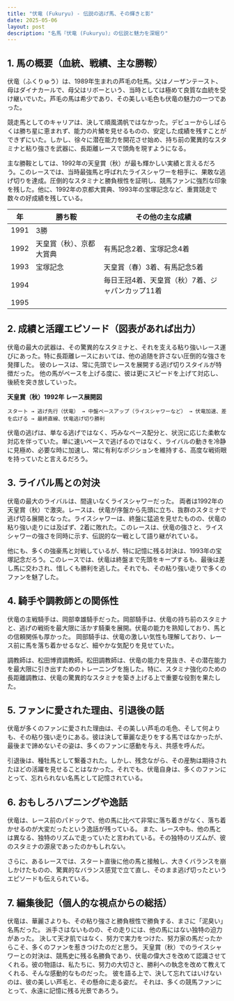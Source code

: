 ```yaml
---
title: "伏竜 (Fukuryu) - 伝説の逃げ馬、その輝きと影"
date: 2025-05-06
layout: post
description: "名馬『伏竜 (Fukuryu)』の伝説と魅力を深堀り"
---
```


## 1. 馬の概要（血統、戦績、主な勝鞍）

伏竜（ふくりゅう）は、1989年生まれの芦毛の牡馬。父はノーザンテースト、母はダイナカールで、母父はリボーという、当時としては極めて良質な血統を受け継いでいた。芦毛の馬は希少であり、その美しい毛色も伏竜の魅力の一つであった。  

競走馬としてのキャリアは、決して順風満帆ではなかった。デビューからしばらくは勝ち星に恵まれず、能力の片鱗を見せるものの、安定した成績を残すことができずにいた。しかし、徐々に潜在能力を開花させ始め、持ち前の驚異的なスタミナと粘り強さを武器に、長距離レースで頭角を現すようになる。

主な勝鞍としては、1992年の天皇賞（秋）が最も輝かしい実績と言えるだろう。このレースでは、当時最強馬と呼ばれたライスシャワーを相手に、果敢な逃げ切りを達成。圧倒的なスタミナと勝負根性を証明し、競馬ファンに強烈な印象を残した。他に、1992年の京都大賞典、1993年の宝塚記念など、重賞競走で数々の好成績を残している。

| 年 | 勝ち鞍                                    | その他の主な成績                                     |
|---|---------------------------------------------|------------------------------------------------------|
| 1991 | 3勝                                      |                                                      |
| 1992 | 天皇賞（秋）、京都大賞典                 | 有馬記念2着、宝塚記念4着                               |
| 1993 | 宝塚記念                                    | 天皇賞（春）3着、有馬記念5着                               |
| 1994 |                                         | 毎日王冠4着、天皇賞（秋）7着、ジャパンカップ11着           |
| 1995 |                                         |                                                      |


## 2. 成績と活躍エピソード（図表があれば出力）

伏竜の最大の武器は、その驚異的なスタミナと、それを支える粘り強いレース運びにあった。特に長距離レースにおいては、他の追随を許さない圧倒的な強さを発揮した。  彼のレースは、常に先頭でレースを展開する逃げ切りスタイルが特徴だった。  他の馬がペースを上げる度に、彼は更にスピードを上げて対応し、後続を突き放していった。

**天皇賞（秋）1992年 レース展開図**

```
スタート → 逃げ先行（伏竜） → 中盤ペースアップ（ライスシャワーなど） → 伏竜加速、差を広げる → 最終直線、伏竜逃げ切り勝利
```

伏竜の逃げは、単なる逃げではなく、巧みなペース配分と、状況に応じた柔軟な対応を伴っていた。単に速いペースで逃げるのではなく、ライバルの動きを冷静に見極め、必要な時に加速し、常に有利なポジションを維持する、高度な戦術眼を持っていたと言えるだろう。


## 3. ライバル馬との対決

伏竜の最大のライバルは、間違いなくライスシャワーだった。  両者は1992年の天皇賞（秋）で激突。レースは、伏竜が序盤から先頭に立ち、抜群のスタミナで逃げ切る展開となった。ライスシャワーは、終盤に猛追を見せたものの、伏竜の粘り強い走りには及ばず、2着に敗れた。このレースは、伏竜の強さと、ライスシャワーの強さを同時に示す、伝説的な一戦として語り継がれている。

他にも、多くの強豪馬と対戦しているが、特に記憶に残る対決は、1993年の宝塚記念だろう。このレースでは、伏竜は終盤まで先頭をキープするも、最後は差し馬に交わされ、惜しくも勝利を逃した。それでも、その粘り強い走りで多くのファンを魅了した。


## 4. 騎手や調教師との関係性

伏竜の主戦騎手は、岡部幸雄騎手だった。岡部騎手は、伏竜の持ち前のスタミナと、逃げの戦術を最大限に活かす騎乗を展開。伏竜の能力を熟知しており、馬との信頼関係も厚かった。  岡部騎手は、伏竜の激しい気性も理解しており、レース前に馬を落ち着かせるなど、細やかな気配りを見せていた。

調教師は、松田博資調教師。松田調教師は、伏竜の能力を見抜き、その潜在能力を最大限に引き出すためのトレーニングを施した。特に、スタミナ強化のための長距離調教は、伏竜の驚異的なスタミナを築き上げる上で重要な役割を果たした。


## 5. ファンに愛された理由、引退後の話

伏竜が多くのファンに愛された理由は、その美しい芦毛の毛色、そして何よりも、その粘り強い走りにある。彼は決して華麗な走りをする馬ではなかったが、最後まで諦めないその姿は、多くのファンに感動を与え、共感を呼んだ。

引退後は、種牡馬として繋養された。しかし、残念ながら、その産駒は期待されたほどの活躍を見せることはなかった。それでも、伏竜自身は、多くのファンにとって、忘れられない名馬として記憶されている。


## 6. おもしろハプニングや逸話

伏竜は、レース前のパドックで、他の馬に比べて非常に落ち着きがなく、落ち着かせるのが大変だったという逸話が残っている。  また、レース中も、他の馬とは異なる、独特のリズムで走っていたと言われている。その独特のリズムが、彼のスタミナの源泉であったのかもしれない。

さらに、あるレースでは、スタート直後に他の馬と接触し、大きくバランスを崩しかけたものの、驚異的なバランス感覚で立て直し、そのまま逃げ切ったというエピソードも伝えられている。


## 7. 編集後記（個人的な視点からの総括）

伏竜は、華麗さよりも、その粘り強さと勝負根性で勝負する、まさに「泥臭い」名馬だった。  派手さはないものの、その走りには、他の馬にはない独特の迫力があった。  決して天才肌ではなく、努力で実力をつけた、努力家の馬だったからこそ、多くのファンを惹きつけたのだと思う。  天皇賞（秋）でのライスシャワーとの対決は、競馬史に残る名勝負であり、伏竜の偉大さを改めて認識させてくれる。彼の物語は、私たちに、努力の大切さと、勝利への執念を改めて教えてくれる、そんな感動的なものだった。  彼を語る上で、決して忘れてはいけないのは、彼の美しい芦毛と、その懸命に走る姿だ。  それは、多くの競馬ファンにとって、永遠に記憶に残る光景であろう。
